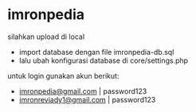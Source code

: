 # imronpedia

silahkan upload di local

- import database dengan file imronpedia-db.sql
- lalu ubah konfigurasi database di core/settings.php

untuk login gunakan akun berikut:
- imronpedia@gmail.com | password123
- imronreviady1@gmail.com | password123
